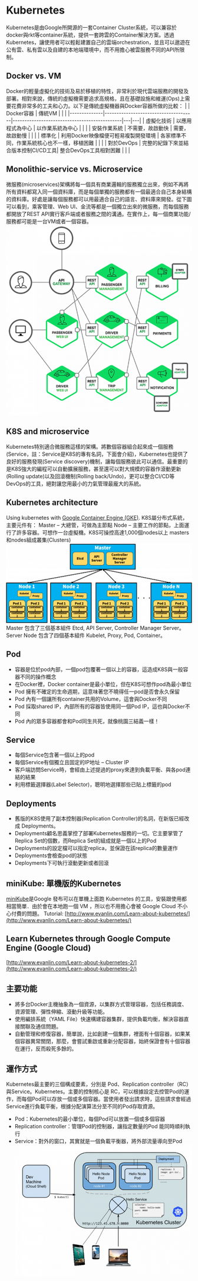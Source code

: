 # Kubernetes
Kubernetes是由Google所開源的一套Container Cluster系統，可以兼容於docker與rkt等container系統，提供一套跨雲的Container解決方案。透過Kubernetes，讓使用者可以輕鬆建置自己的雲端orchestration，並且可以遨遊在公有雲、私有雲以及自建的本地端環境中，而不用擔心被雲服務不同的API所限制。

## Docker vs. VM
Docker的輕量虛擬化的技術及易於移植的特性，非常利於現代雲端服務的開發及部署。相對來說，傳統的虛擬機需要追求高規格，且在基礎設施和維運(Ops)上需要花費非常多的工夫和心力。以下是傳統虛擬機器與Docker容器所做的比較：
|              | Docker容器                           | 傳統VM                                       |   |   |
|--------------|--------------------------------------|----------------------------------------------|---|---|
| 虛擬化技術   | 以應用程式為中心                     | 以作業系統為中心                             |   |   |
| 安裝作業系統 | 不需要，故啟動快                     | 需要，故啟動慢                               |   |   |
| 標準化       | 利用Docker映像檔便可輕易複製開發環境 | 各家標準不同，作業系統核心也不一樣，移植困難 |   |   |
| 對於DevOps   | 完整的紀錄下來並結合版本控制CI/CD工具| 整合DevOps工具相對困難                       |   |   |

## Monolithic-service vs. Microservice
微服務(microservices)架構將每一個具有商業邏輯的服務獨立出來，例如不再將所有資料都寫入同一個資料庫，而是每個單獨的服務都有一個最適合自己本身結構的資料庫。好處是讓每個服務都可以用最適合自己的語言、資料庫來開發。從下圖可以看到，乘客管理、Web UI、金流等都是一個獨立出來的微服務，而每個服務都開放了REST API實行客戶端或者服務之間的溝通。在實作上，每一個商業功能/服務都可能是一台VM或者一個容器。
![alt text](microservice.png "microservice")

## K8S and microservice
Kubernetes特別適合微服務這樣的架構。將數個容器組合起來成一個服務(Service，註：Service是K8S的專有名詞，下面會介紹)，Kubernetes也提供了良好的服務發現(Service discovery)機制，讓每個服務彼此可以通信。最重要的是K8S強大的編程可以自動擴展服務，甚至還可以對大規模的容器作滾動更新(Rolling update)以及回滾機制(Rolling back/Undo)，更可以整合CI/CD等DevOps的工具，絕對讓您用最小的力氣管理最龐大的系統。

## Kubernetes architecture
Using kubernetes with [Google Container Engine (GKE)](https://cloud.google.com/container-engine/docs/).
K8S屬分布式系統，主要元件有：
Master – 大總管，可做為主節點
Node – 主要工作的節點，上面運行了許多容器。可想作一台虛擬機。K8S可操控高達1,000個nodes以上
masters和nodes組成叢集(Clusters)
![alt text](k8s_arch.png "K8S Architecture")
Master 包含了三個基本組件 Etcd, API Server, Controller Manager Server。
Server Node 包含了四個基本組件 Kubelet, Proxy, Pod, Container。

## Pod
* 容器是位於pod內部，一個pod包覆著一個以上的容器，這造成K8S與一般容器不同的操作概念
* 在Docker裡，Docker container是最小單位，但在K8S可想作pod為最小單位
* Pod 擁有不確定的生命週期，這意味著您不曉得任一pod是否會永久保留
* Pod 內有一個讓所有container共用的Volume，這會與Docker不同
* Pod 採取shared IP，內部所有的容器皆使用同一個Pod IP，這也與Docker不同
* Pod 內的眾多容器都會和Pod同生共死，就像桃園三結義一樣！

## Service
* 每個Service包含著一個以上的pod
* 每個Service有個獨立且固定的IP地址 – Cluster IP
* 客戶端訪問Service時，會經由上述提過的proxy來達到負載平衡、與各pod連結的結果
* 利用標籤選擇器(Label Selector)，聰明地選擇那些已貼上標籤的pod

## Deployments
* 舊版的K8S使用了副本控制器(Replication Controller)的名詞，在新版已經改成 Deployments。
* Deployments顧名思義掌控了部署Kubernetes服務的一切。它主要掌管了Replica Set的個數，而Replica Set的組成就是一個以上的Pod
* Deployments的設定檔可以指定replica，並保證在該replica的數量運作
* Deployments會檢查pod的狀態
* Deployments下可執行滾動更新或者回滾

## miniKube: 單機版的Kubernetes
[miniKube](https://github.com/kubernetes/minikube)是Google 發布可以在單機上面跑 Kubernetes 的工具，安裝跟使用都相當簡單．由於會在本地跑一個 VM ，所以也不用擔心會被 Google Cloud 不小心付費的問題。
Tutorial: [http://www.evanlin.com/Learn-about-kubernetes/](http://www.evanlin.com/Learn-about-kubernetes/)

## Learn Kubernetes through Google Compute Engine (Google Cloud)
[http://www.evanlin.com/Learn-about-kubernetes-2/](http://www.evanlin.com/Learn-about-kubernetes-2/)

## 主要功能
* 將多台Docker主機抽象為一個資源，以集群方式管理容器，包括任務調度、資源管理、彈性伸縮、滾動升級等功能。
* 使用編排系統（YAML File）快速構建容器集群，提供負載均衡，解決容器直接關聯及通信問題。
* 自動管理和修復容器，簡單說，比如創建一個集群，裡面有十個容器，如果某個容器異常關閉，那麼，會嘗試重啟或重新分配容器，始終保證會有十個容器在運行，反而殺死多餘的。

## 運作方式
Kubernetes最主要的三個構成要素，分別是 Pod、Replication controller（RC）與Service。Kubernetes。主要的控制核心是 RC，可以根據設定去控管Pod的運作，而每個Pod可以存放一個或多個容器。當使用者發出請求時，這些請求會經過Service進行負載平衡，根據分配演算法分至不同的Pod存取資源。
* Pod：Kubernetes的最小單位，每個Pod可以放置一個或多個容器
* Replication controller：管理Pod的控制器，讓指定數量的Pod 能同時順利執行
* Service：對外的窗口，其實就是一個負載平衡器，將外部流量導向至Pod
![alt text](k8s-architecture.png "K8S Architecture")

